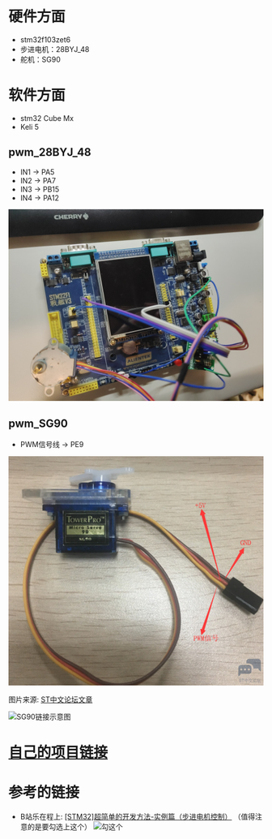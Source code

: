 # 硬件方面
- stm32f103zet6
- 步进电机：28BYJ_48
- 舵机：SG90

# 软件方面
- stm32 Cube Mx
- Keli 5
##  pwm_28BYJ_48
- IN1 -> PA5
- IN2 -> PA7
- IN3 -> PB15
- IN4 -> PA12


![28BYJ-48链接示意图](/image/pwm_28BYJ_48.jpg "28BYJ-48链接示意图")
## pwm_SG90
- PWM信号线 -> PE9


![SG90线的解释](/image/SG90.png "SG90SG90线的解释")

图片来源: [ST中文论坛文章](https://shequ.stmicroelectronics.cn/thread-636354-1-1.html)

![SG90链接示意图](/image/pwm_SG90.jpg "SG90链接示意图")
# [自己的项目链接](https://github.com/xiaoyao0526-0526/stm32_PWM)
# 参考的链接
- B站乐在程上: [[STM32]超简单的开发方法-实例篇（步进电机控制）](https://www.bilibili.com/video/BV1oN411o7zj/?spm_id_from=333.337.search-card.all.click&vd_source=49dc982c99a453d8b92cdf9df498199d)
（值得注意的是要勾选上这个）
![勾这个](https://img-blog.csdnimg.cn/18c8fb26132146cbbb64c2b85b7e15af.png)
